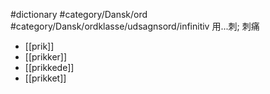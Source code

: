 #dictionary #category/Dansk/ord 
#category/Dansk/ordklasse/udsagnsord/infinitiv 用...刺; 刺痛
- [[prik]]
- [[prikker]]
- [[prikkede]]
- [[prikket]]